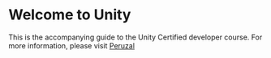 # Welcome to Unity

This is the accompanying guide to the Unity Certified developer course. For more information, please visit [Peruzal](https://www.peruzal.com)